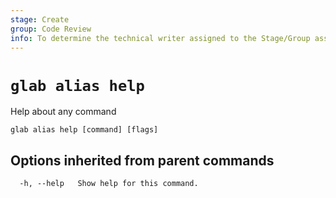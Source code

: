 ```yaml
---
stage: Create
group: Code Review
info: To determine the technical writer assigned to the Stage/Group associated with this page, see https://about.gitlab.com/handbook/product/ux/technical-writing/#assignments
---
```


<!--
This documentation is auto generated by a script.
Please do not edit this file directly. Run `make gen-docs` instead.
-->

# `glab alias help`

Help about any command

```plaintext
glab alias help [command] [flags]
```

## Options inherited from parent commands

```plaintext
  -h, --help   Show help for this command.
```
